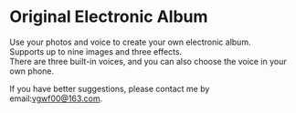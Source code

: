 # Original Electronic Album
Use your photos and voice to create your own electronic album.  
Supports up to nine images and three effects.  
There are three built-in voices, and you can also choose the voice in your own phone.  

If you have better suggestions, please contact me by email:vgwf00@163.com.  
